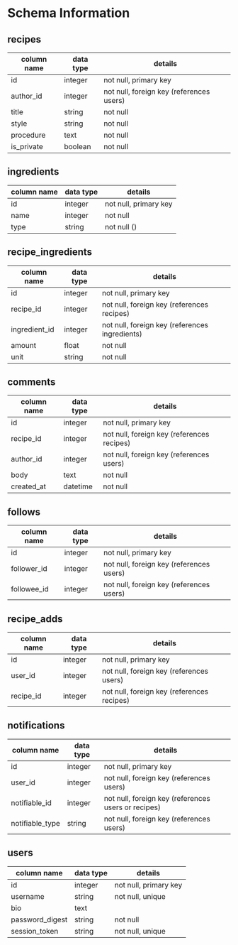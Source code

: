 # Schema Information

## recipes
column name | data type | details
------------|-----------|-----------------------
id          | integer   | not null, primary key
author_id   | integer   | not null, foreign key (references users)
title       | string    | not null
style       | string    | not null
procedure   | text      | not null
is_private  | boolean   | not null


## ingredients
column name | data type | details
------------|-----------|-----------------------
id          | integer   | not null, primary key
name        | integer   | not null
type        | string    | not null ()

## recipe_ingredients
column name  | data type | details
-------------|-----------|-----------------------
id           | integer   | not null, primary key
recipe_id    | integer   | not null, foreign key (references recipes)
ingredient_id| integer   | not null, foreign key (references ingredients)
amount       | float     | not null
unit         | string    | not null

## comments
column name | data type | details
------------|-----------|-----------------------
id          | integer   | not null, primary key
recipe_id   | integer   | not null, foreign key (references recipes)
author_id   | integer   | not null, foreign key (references users)
body        | text      | not null
created_at  | datetime  | not null

## follows
column name | data type | details
------------|-----------|-----------------------
id          | integer   | not null, primary key
follower_id | integer   | not null, foreign key (references users)
followee_id | integer   | not null, foreign key (references users)

## recipe_adds
column name | data type | details
------------|-----------|-----------------------
id          | integer   | not null, primary key
user_id     | integer   | not null, foreign key (references users)
recipe_id   | integer   | not null, foreign key (references recipes)


## notifications
column name    | data type | details
---------------|-----------|-----------------------
id             | integer   | not null, primary key
user_id        | integer   | not null, foreign key (references users)
notifiable_id  | integer   | not null, foreign key (references users or recipes)
notifiable_type| string    | not null, foreign key (references users)

## users
column name     | data type | details
----------------|-----------|-----------------------
id              | integer   | not null, primary key
username        | string    | not null, unique
bio             | text      |
password_digest | string    | not null
session_token   | string    | not null, unique
